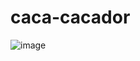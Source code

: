# caca-cacador

![image](https://user-images.githubusercontent.com/89395563/195960891-b35e4912-c983-46ba-8b55-7ab44c85ffe0.png)
